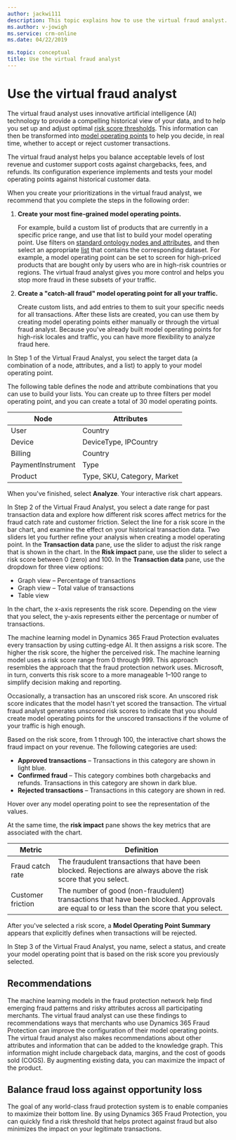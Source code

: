 ```yaml
---
author: jackwi111
description: This topic explains how to use the virtual fraud analyst.
ms.author: v-jowigh
ms.service: crm-online
ms.date: 04/22/2019

ms.topic: conceptual
title: Use the virtual fraud analyst
---
```


# Use the virtual fraud analyst

The virtual fraud analyst uses innovative artificial intelligence (AI) technology to provide a compelling historical view of your data, and to help you set up and adjust optimal [risk score thresholds](scorecard.md). This information can then be transformed into [model operating points](lists-model-operating-points.md) to help you decide, in real time, whether to accept or reject customer transactions.

The virtual fraud analyst helps you balance acceptable levels of lost revenue and customer support costs against chargebacks, fees, and refunds. Its configuration experience implements and tests your model operating points against historical customer data.

When you create your prioritizations in the virtual fraud analyst, we recommend that you complete the steps in the following order:

1. **Create your most fine-grained model operating points.**

    For example, build a custom list of products that are currently in a specific price range, and use that list to build your model operating point. Use filters on [standard ontology nodes and attributes](graph-explorer.md), and then select an appropriate [list](lists-model-operating-points.md) that contains the corresponding dataset. For example, a model operating point can be set to screen for high-priced products that are bought only by users who are in high-risk countries or regions. The virtual fraud analyst gives you more control and helps you stop more fraud in these subsets of your traffic.

2. **Create a "catch-all fraud" model operating point for all your traffic.**

    Create custom lists, and add entries to them to suit your specific needs for all transactions. After these lists are created, you can use them by creating model operating points either manually or through the virtual fraud analyst. Because you've already built model operating points for high-risk locales and traffic, you can have more flexibility to analyze fraud here.

In Step 1 of the Virtual Fraud Analyst, you select the target data (a combination of a node, attributes, and a list) to apply to your model operating point.

The following table defines the node and attribute combinations that you can use to build your lists. You can create up to three filters per model operating point, and you can create a total of 30 model operating points.

| Node | Attributes |
|---|---|
| User | Country |
| Device | DeviceType, IPCountry |
| Billing | Country |
| PaymentInstrument | Type |
| Product | Type, SKU, Category, Market |

When you've finished, select **Analyze**. Your interactive risk chart appears.

In Step 2 of the Virtual Fraud Analyst, you select a date range for past transaction data and explore how different risk scores affect metrics for the fraud catch rate and customer friction. Select the line for a risk score in the bar chart, and examine the effect on your historical transaction data. Two sliders let you further refine your analysis when creating a model operating point. In the **Transaction data** pane, use the slider to adjust the risk range that is shown in the chart. In the **Risk impact** pane, use the slider to select a risk score between 0 (zero) and 100. In the **Transaction data** pane, use the dropdown for three view options:

- Graph view – Percentage of transactions
- Graph view – Total value of transactions
- Table view

In the chart, the x-axis represents the risk score. Depending on the view that you select, the y-axis represents either the percentage or number of transactions.

The machine learning model in Dynamics 365 Fraud Protection evaluates every transaction by using cutting-edge AI. It then assigns a risk score. The higher the risk score, the higher the perceived risk. The machine learning model uses a risk score range from 0 through 999. This approach resembles the approach that the fraud protection network uses. Microsoft, in turn, converts this risk score to a more manageable 1–100 range to simplify decision making and reporting.

Occasionally, a transaction has an unscored risk score. An unscored risk score indicates that the model hasn't yet scored the transaction. The virtual fraud analyst generates unscored risk scores to indicate that you should create model operating points for the unscored transactions if the volume of your traffic is high enough.

Based on the risk score, from 1 through 100, the interactive chart shows the fraud impact on your revenue. The following categories are used:

- **Approved transactions** – Transactions in this category are shown in light blue.
- **Confirmed fraud** – This category combines both chargebacks and refunds. Transactions in this category are shown in dark blue.
- **Rejected transactions** – Transactions in this category are shown in red.

Hover over any model operating point to see the representation of the values.

At the same time, the **risk impact** pane shows the key metrics that are associated with the chart.

| Metric | Definition |
|---|---|
| Fraud catch rate | The fraudulent transactions that have been blocked. Rejections are always above the risk score that you select. |
| Customer friction | The number of good (non-fraudulent) transactions that have been blocked. Approvals are equal to or less than the score that you select. |

After you've selected a risk score, a **Model Operating Point Summary** appears that explicitly defines when transactions will be rejected.

In Step 3 of the Virtual Fraud Analyst, you name, select a status, and create your model operating point that is based on the risk score you previously selected.

## Recommendations

The machine learning models in the fraud protection network help find emerging fraud patterns and risky attributes across all participating merchants. The virtual fraud analyst can use these findings to recommendations ways that merchants who use Dynamics 365 Fraud Protection can improve the configuration of their model operating points. The virtual fraud analyst also makes recommendations about other attributes and information that can be added to the knowledge graph. This information might include chargeback data, margins, and the cost of goods sold (COGS). By augmenting existing data, you can maximize the impact of the product.

## Balance fraud loss against opportunity loss

The goal of any world-class fraud protection system is to enable companies to maximize their bottom line. By using Dynamics 365 Fraud Protection, you can quickly find a risk threshold that helps protect against fraud but also minimizes the impact on your legitimate transactions.
